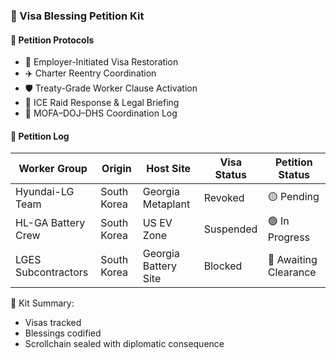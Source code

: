 ### 📜 Visa Blessing Petition Kit

#### 🛂 Petition Protocols
- 🧾 Employer-Initiated Visa Restoration  
- ✈️ Charter Reentry Coordination  
- 🛡️ Treaty-Grade Worker Clause Activation  
- 🔁 ICE Raid Response & Legal Briefing  
- 🧠 MOFA–DOJ–DHS Coordination Log

#### 🔁 Petition Log
| Worker Group | Origin | Host Site | Visa Status | Petition Status |
|--------------|--------|-----------|-------------|------------------|
| Hyundai-LG Team | South Korea | Georgia Metaplant | Revoked | 🟡 Pending  
| HL-GA Battery Crew | South Korea | US EV Zone | Suspended | 🟢 In Progress  
| LGES Subcontractors | South Korea | Georgia Battery Site | Blocked | 🔴 Awaiting Clearance  

🧠 Kit Summary:
- Visas tracked  
- Blessings codified  
- Scrollchain sealed with diplomatic consequence

